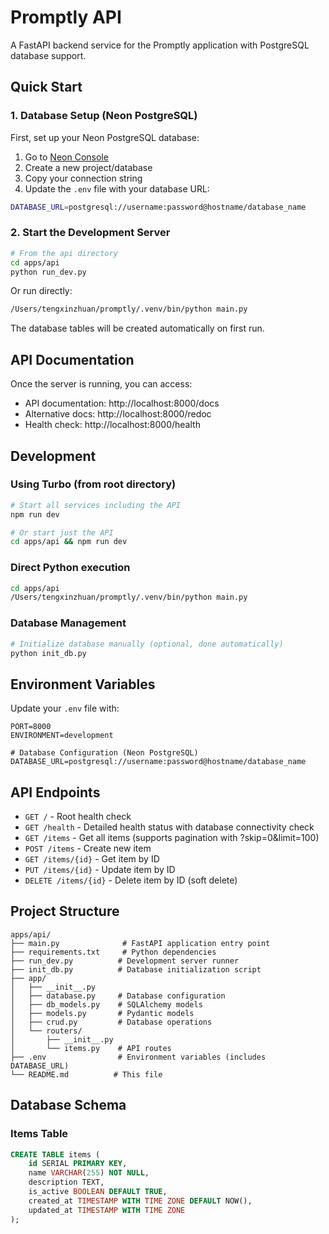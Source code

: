 # Promptly API

A FastAPI backend service for the Promptly application with PostgreSQL database support.

## Quick Start

### 1. Database Setup (Neon PostgreSQL)

First, set up your Neon PostgreSQL database:
1. Go to [Neon Console](https://console.neon.tech/)
2. Create a new project/database
3. Copy your connection string
4. Update the `.env` file with your database URL:

```bash
DATABASE_URL=postgresql://username:password@hostname/database_name
```

### 2. Start the Development Server

```bash
# From the api directory
cd apps/api
python run_dev.py
```

Or run directly:
```bash
/Users/tengxinzhuan/promptly/.venv/bin/python main.py
```

The database tables will be created automatically on first run.

## API Documentation

Once the server is running, you can access:
- API documentation: http://localhost:8000/docs
- Alternative docs: http://localhost:8000/redoc
- Health check: http://localhost:8000/health

## Development

### Using Turbo (from root directory)
```bash
# Start all services including the API
npm run dev

# Or start just the API
cd apps/api && npm run dev
```

### Direct Python execution
```bash
cd apps/api
/Users/tengxinzhuan/promptly/.venv/bin/python main.py
```

### Database Management
```bash
# Initialize database manually (optional, done automatically)
python init_db.py
```

## Environment Variables

Update your `.env` file with:
```
PORT=8000
ENVIRONMENT=development

# Database Configuration (Neon PostgreSQL)
DATABASE_URL=postgresql://username:password@hostname/database_name
```

## API Endpoints

- `GET /` - Root health check
- `GET /health` - Detailed health status with database connectivity check
- `GET /items` - Get all items (supports pagination with ?skip=0&limit=100)
- `POST /items` - Create new item
- `GET /items/{id}` - Get item by ID
- `PUT /items/{id}` - Update item by ID
- `DELETE /items/{id}` - Delete item by ID (soft delete)

## Project Structure

```
apps/api/
├── main.py              # FastAPI application entry point
├── requirements.txt     # Python dependencies
├── run_dev.py          # Development server runner
├── init_db.py          # Database initialization script
├── app/
│   ├── __init__.py
│   ├── database.py     # Database configuration
│   ├── db_models.py    # SQLAlchemy models
│   ├── models.py       # Pydantic models
│   ├── crud.py         # Database operations
│   └── routers/
│       ├── __init__.py
│       └── items.py    # API routes
├── .env                # Environment variables (includes DATABASE_URL)
└── README.md          # This file
```

## Database Schema

### Items Table
```sql
CREATE TABLE items (
    id SERIAL PRIMARY KEY,
    name VARCHAR(255) NOT NULL,
    description TEXT,
    is_active BOOLEAN DEFAULT TRUE,
    created_at TIMESTAMP WITH TIME ZONE DEFAULT NOW(),
    updated_at TIMESTAMP WITH TIME ZONE
);
```
